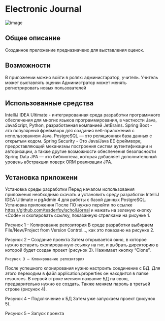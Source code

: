 # Electronic Journal

![image](https://github.com/tesderfoy/Terbusick/assets/98217566/6c37577e-caeb-420c-b12d-9ca9cca688bf)

## Общее описание
Созданное преложение предназначено для выставления оценок.
## Возможности
В приложении можно войти в ролях: администаратор, учитель.
Учитель может выставлять оценки
Администратор может менять регистрировать новых пользователей
## Использованные средства
IntelliJ IDEA Ultimate - интегрированная среда разработки программного обеспечения для многих языков программирования, в частности Java, JavaScript, Python, разработанная компанией JetBrains.
Spring Boot - это популярный фреймворк для создания веб-приложений с использованием Java.
PostgreSQL — это реляционная база данных с открытым кодом.
Spring Security - Это Java/Java EE фреймворк, предоставляющий механизмы построения систем аутентификации и авторизации, а также другие возможности обеспечения безопасности  
Spring Data JPA — это библиотека, которая добавляет дополнительный уровень абстракции поверх ORM реализации JPA.

## Установка приложени
Установка среды разработки
Перед началом использования приложения необходимо скачать и установить среду разработки IntelliJ IDEA Ultimate и pgAdmin 4 для работы с базой данных PostgreSQL.
Установка приложения
После ПО нужно перейти по ссылке https://github.com/tesderfoy/schollJornal и нажать на зеленую кнопку «Code» и скопировать ссылку, показанную стрелками на рисунке 1. 
 
Рисунок 1 – Копирование репозитория
В среде разработки выбираем File/New/Project from Version Control…, как это показано на рисунке 2.
 

Рисунок 2 – Создание проекта
Затем открывается окно, в которое нужно вставить скопированную ссылку на гит, и выбрать директорию в которой будет создан проект (рисунок 3). Нажимает кнопку “Clone”.
 
	Рисунок 3 – Клонирование репозитория
После успешного клонирования нужно настроить соединение с БД. Для этого переходим в файл application.properties он находится в папке resources. В первой строке меняем название БД на свою, предварительно нужно ее создать. Также меняем пароль в третьей строке (рисунок 4).
 
Рисунок 4 – Подключение к БД
Затем уже запускаем проект (рисунок 5).

 
Рисунок 5 – Запуск проекта
